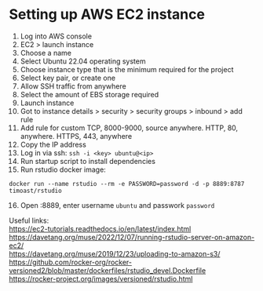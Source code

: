 # Setting up AWS EC2 instance

1. Log into AWS console
2. EC2 > launch instance
3. Choose a name
4. Select Ubuntu 22.04 operating system
5. Choose instance type that is the minimum required for the project
6. Select key pair, or create one
7. Allow SSH traffic from anywhere
8. Select the amount of EBS storage required
9. Launch instance
10. Got to instance details > security > security groups > inbound > add rule
11. Add rule for custom TCP, 8000-9000, source anywhere. HTTP, 80, anywhere. HTTPS, 443, anywhere
12. Copy the IP address
13. Log in via ssh: `ssh -i <key> ubuntu@<ip>`
14. Run startup script to install dependencies
15. Run rstudio docker image:

```
docker run --name rstudio --rm -e PASSWORD=password -d -p 8889:8787 timoast/rstudio
```

16. Open <ip>:8889, enter username `ubuntu` and passwork `password`


Useful links:  
https://ec2-tutorials.readthedocs.io/en/latest/index.html  
https://davetang.org/muse/2022/12/07/running-rstudio-server-on-amazon-ec2/  
https://davetang.org/muse/2019/12/23/uploading-to-amazon-s3/  
https://github.com/rocker-org/rocker-versioned2/blob/master/dockerfiles/rstudio_devel.Dockerfile  
https://rocker-project.org/images/versioned/rstudio.html  

